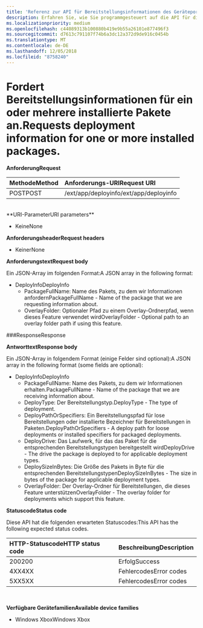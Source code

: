 ```yaml
---
title: 'Referenz zur API für Bereitstellungsinformationen des Geräteportals '
description: Erfahren Sie, wie Sie programmgesteuert auf die API für die Bereitstellung von Informationen zugreifen.
ms.localizationpriority: medium
ms.openlocfilehash: c44089313b100880b419e9b55a26101e877496f3
ms.sourcegitcommit: d7613c791107f74b6a3dc12a372d9de916c0454b
ms.translationtype: MT
ms.contentlocale: de-DE
ms.lasthandoff: 12/05/2018
ms.locfileid: "8758240"
---
```

# <a name="requests-deployment-information-for-one-or-more-installed-packages"></a><span data-ttu-id="e8446-103">Fordert Bereitstellungsinformationen für ein oder mehrere installierte Pakete an.</span><span class="sxs-lookup"><span data-stu-id="e8446-103">Requests deployment information for one or more installed packages.</span></span>

**<span data-ttu-id="e8446-104">Anforderung</span><span class="sxs-lookup"><span data-stu-id="e8446-104">Request</span></span>**

<span data-ttu-id="e8446-105">Methode</span><span class="sxs-lookup"><span data-stu-id="e8446-105">Method</span></span>      | <span data-ttu-id="e8446-106">Anforderungs-URI</span><span class="sxs-lookup"><span data-stu-id="e8446-106">Request URI</span></span>
:------     | :------
<span data-ttu-id="e8446-107">POST</span><span class="sxs-lookup"><span data-stu-id="e8446-107">POST</span></span> | <span data-ttu-id="e8446-108">/ext/app/deployinfo</span><span class="sxs-lookup"><span data-stu-id="e8446-108">/ext/app/deployinfo</span></span>
<br />
**<span data-ttu-id="e8446-109">URI-Parameter</span><span class="sxs-lookup"><span data-stu-id="e8446-109">URI parameters</span></span>**

 - <span data-ttu-id="e8446-110">Keine</span><span class="sxs-lookup"><span data-stu-id="e8446-110">None</span></span>

**<span data-ttu-id="e8446-111">Anforderungsheader</span><span class="sxs-lookup"><span data-stu-id="e8446-111">Request headers</span></span>**

- <span data-ttu-id="e8446-112">Keiner</span><span class="sxs-lookup"><span data-stu-id="e8446-112">None</span></span>

**<span data-ttu-id="e8446-113">Anforderungstext</span><span class="sxs-lookup"><span data-stu-id="e8446-113">Request body</span></span>**

<span data-ttu-id="e8446-114">Ein JSON-Array im folgenden Format:</span><span class="sxs-lookup"><span data-stu-id="e8446-114">A JSON array in the following format:</span></span>

* <span data-ttu-id="e8446-115">DeployInfo</span><span class="sxs-lookup"><span data-stu-id="e8446-115">DeployInfo</span></span>
  * <span data-ttu-id="e8446-116">PackageFullName: Name des Pakets, zu dem wir Informationen anfordern</span><span class="sxs-lookup"><span data-stu-id="e8446-116">PackageFullName - Name of the package that we are requesting information about.</span></span>
  * <span data-ttu-id="e8446-117">OverlayFolder: Optionaler Pfad zu einem Overlay-Ordnerpfad, wenn dieses Feature verwendet wird</span><span class="sxs-lookup"><span data-stu-id="e8446-117">OverlayFolder - Optional path to an overlay folder path if using this feature.</span></span>

###<a name="response"></a><span data-ttu-id="e8446-118">Response</span><span class="sxs-lookup"><span data-stu-id="e8446-118">Response</span></span>

**<span data-ttu-id="e8446-119">Antworttext</span><span class="sxs-lookup"><span data-stu-id="e8446-119">Response body</span></span>**

<span data-ttu-id="e8446-120">Ein JSON-Array in folgendem Format (einige Felder sind optional):</span><span class="sxs-lookup"><span data-stu-id="e8446-120">A JSON array in the following format (some fields are optional):</span></span>

* <span data-ttu-id="e8446-121">DeployInfo</span><span class="sxs-lookup"><span data-stu-id="e8446-121">DeployInfo</span></span>
  * <span data-ttu-id="e8446-122">PackageFullName: Name des Pakets, zu dem wir Informationen erhalten.</span><span class="sxs-lookup"><span data-stu-id="e8446-122">PackageFullName - Name of the package that we are receiving information about.</span></span>
  * <span data-ttu-id="e8446-123">DeployType: Der Bereitstellungstyp.</span><span class="sxs-lookup"><span data-stu-id="e8446-123">DeployType - The type of deployment.</span></span>
  * <span data-ttu-id="e8446-124">DeployPathOrSpecifiers: Ein Bereitstellungspfad für lose Bereitstellungen oder installierte Bezeichner für Bereitstellungen in Paketen.</span><span class="sxs-lookup"><span data-stu-id="e8446-124">DeployPathOrSpecifiers - A deploy path for loose deployments or installed specifiers for packaged deployments.</span></span>
  * <span data-ttu-id="e8446-125">DeployDrive: Das Laufwerk, für das das Paket für die entsprechenden Bereitstellungstypen bereitgestellt wird</span><span class="sxs-lookup"><span data-stu-id="e8446-125">DeployDrive - The drive the package is deployed to for applicable deployment types.</span></span>
  * <span data-ttu-id="e8446-126">DeploySizeInBytes: Die Größe des Pakets in Byte für die entsprechenden Bereitstellungstypen</span><span class="sxs-lookup"><span data-stu-id="e8446-126">DeploySizeInBytes - The size in bytes of the package for applicable deployment types.</span></span>
  * <span data-ttu-id="e8446-127">OverlayFolder: Der Overlay-Ordner für Bereitstellungen, die dieses Feature unterstützen</span><span class="sxs-lookup"><span data-stu-id="e8446-127">OverlayFolder - The overlay folder for deployments which support this feature.</span></span>

**<span data-ttu-id="e8446-128">Statuscode</span><span class="sxs-lookup"><span data-stu-id="e8446-128">Status code</span></span>**

<span data-ttu-id="e8446-129">Diese API hat die folgenden erwarteten Statuscodes:</span><span class="sxs-lookup"><span data-stu-id="e8446-129">This API has the following expected status codes.</span></span>

<span data-ttu-id="e8446-130">HTTP-Statuscode</span><span class="sxs-lookup"><span data-stu-id="e8446-130">HTTP status code</span></span>      | <span data-ttu-id="e8446-131">Beschreibung</span><span class="sxs-lookup"><span data-stu-id="e8446-131">Description</span></span>
:------     | :-----
<span data-ttu-id="e8446-132">200</span><span class="sxs-lookup"><span data-stu-id="e8446-132">200</span></span> | <span data-ttu-id="e8446-133">Erfolg</span><span class="sxs-lookup"><span data-stu-id="e8446-133">Success</span></span>
<span data-ttu-id="e8446-134">4XX</span><span class="sxs-lookup"><span data-stu-id="e8446-134">4XX</span></span> | <span data-ttu-id="e8446-135">Fehlercodes</span><span class="sxs-lookup"><span data-stu-id="e8446-135">Error codes</span></span>
<span data-ttu-id="e8446-136">5XX</span><span class="sxs-lookup"><span data-stu-id="e8446-136">5XX</span></span> | <span data-ttu-id="e8446-137">Fehlercodes</span><span class="sxs-lookup"><span data-stu-id="e8446-137">Error codes</span></span>
<br />

**<span data-ttu-id="e8446-138">Verfügbare Gerätefamilien</span><span class="sxs-lookup"><span data-stu-id="e8446-138">Available device families</span></span>**

* <span data-ttu-id="e8446-139">Windows Xbox</span><span class="sxs-lookup"><span data-stu-id="e8446-139">Windows Xbox</span></span>